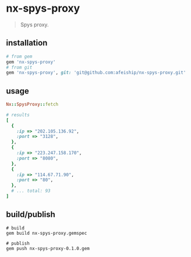 # nx-spys-proxy
> Spys proxy.

## installation
```rb
# from gem
gem 'nx-spys-proxy'
# from git
gem 'nx-spys-proxy', git: 'git@github.com:afeiship/nx-spys-proxy.git'
```

## usage
```rb
Nx::SpysProxy::fetch

# results
[
  {
    :ip => "202.105.136.92",
    :port => "3128",
  },
  {
    :ip => "223.247.158.170",
    :port => "8080",
  },
  {
    :ip => "114.67.71.90",
    :port => "80",
  },
  # ... total: 93
]
```

## build/publish
```shell
# build
gem build nx-spys-proxy.gemspec

# publish
gem push nx-spys-proxy-0.1.0.gem
```
